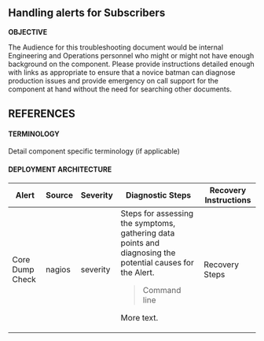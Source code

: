 ## Handling alerts for Subscribers
**OBJECTIVE**

The Audience for this troubleshooting document would be internal Engineering
and Operations personnel who might or might not have enough background on the
component. Please provide instructions detailed enough with links as appropriate
to ensure that a novice batman can diagnose production issues and provide
emergency on call support for the component at hand without the need for
searching other documents.

## REFERENCES

#### TERMINOLOGY

Detail component specific terminology (if applicable)

#### DEPLOYMENT ARCHITECTURE

<table>
    <thead>
        <th>Alert</th>
        <th>Source</th>
        <th>Severity</th>
        <th>Diagnostic Steps</th>
        <th>Recovery Instructions</th>
    </thead>
    <tbody>
        <tr>
            <td>Core Dump Check</td>
            <td>nagios</td>
            <td>severity</td>
            <td>
Steps for assessing the symptoms, gathering data points and diagnosing the
potential causes for the Alert. 

<blockquote>
Command line
</blockquote>

More text.
            </td>
            <td>Recovery Steps</td>
        </tr>
    </tbody>
</table>
